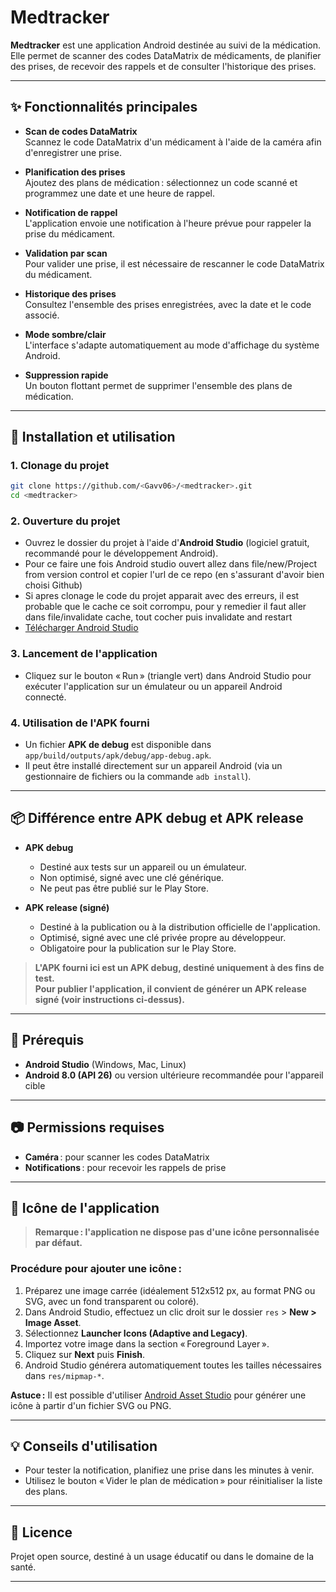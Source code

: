 # Medtracker

**Medtracker** est une application Android destinée au suivi de la médication. Elle permet de scanner des codes DataMatrix de médicaments, de planifier des prises, de recevoir des rappels et de consulter l'historique des prises.

---

## ✨ Fonctionnalités principales

- **Scan de codes DataMatrix**  
  Scannez le code DataMatrix d'un médicament à l'aide de la caméra afin d'enregistrer une prise.

- **Planification des prises**  
  Ajoutez des plans de médication : sélectionnez un code scanné et programmez une date et une heure de rappel.

- **Notification de rappel**  
  L'application envoie une notification à l'heure prévue pour rappeler la prise du médicament.

- **Validation par scan**  
  Pour valider une prise, il est nécessaire de rescanner le code DataMatrix du médicament.

- **Historique des prises**  
  Consultez l'ensemble des prises enregistrées, avec la date et le code associé.

- **Mode sombre/clair**  
  L'interface s'adapte automatiquement au mode d'affichage du système Android.

- **Suppression rapide**  
  Un bouton flottant permet de supprimer l'ensemble des plans de médication.

---

## 🚀 Installation et utilisation

### 1. Clonage du projet
```bash
git clone https://github.com/<Gavv06>/<medtracker>.git
cd <medtracker>
```

### 2. Ouverture du projet
- Ouvrez le dossier du projet à l'aide d'**Android Studio** (logiciel gratuit, recommandé pour le développement Android).  
- Pour ce faire une fois Android studio ouvert allez dans file/new/Project from version control et copier l'url de ce repo (en s'assurant d'avoir bien choisi Github)
- Si apres clonage le code du projet apparait avec des erreurs, il est probable que le cache ce soit corrompu, pour y remedier il faut aller dans file/invalidate cache, tout cocher puis invalidate and restart  
- [Télécharger Android Studio](https://developer.android.com/studio)

### 3. Lancement de l'application
- Cliquez sur le bouton « Run » (triangle vert) dans Android Studio pour exécuter l'application sur un émulateur ou un appareil Android connecté.

### 4. Utilisation de l'APK fourni
- Un fichier **APK de debug** est disponible dans `app/build/outputs/apk/debug/app-debug.apk`.
- Il peut être installé directement sur un appareil Android (via un gestionnaire de fichiers ou la commande `adb install`).

---

## 📦 Différence entre APK debug et APK release

- **APK debug**  
  - Destiné aux tests sur un appareil ou un émulateur.
  - Non optimisé, signé avec une clé générique.
  - Ne peut pas être publié sur le Play Store.

- **APK release (signé)**  
  - Destiné à la publication ou à la distribution officielle de l'application.
  - Optimisé, signé avec une clé privée propre au développeur.
  - Obligatoire pour la publication sur le Play Store.

> **L'APK fourni ici est un APK debug, destiné uniquement à des fins de test.  
> Pour publier l'application, il convient de générer un APK release signé (voir instructions ci-dessus).**

---

## 📝 Prérequis

- **Android Studio** (Windows, Mac, Linux)
- **Android 8.0 (API 26)** ou version ultérieure recommandée pour l'appareil cible

---

## 📷 Permissions requises

- **Caméra** : pour scanner les codes DataMatrix
- **Notifications** : pour recevoir les rappels de prise

---

## 🎨 Icône de l'application

> **Remarque : l'application ne dispose pas d'une icône personnalisée par défaut.**

### Procédure pour ajouter une icône :
1. Préparez une image carrée (idéalement 512x512 px, au format PNG ou SVG, avec un fond transparent ou coloré).
2. Dans Android Studio, effectuez un clic droit sur le dossier `res` > **New > Image Asset**.
3. Sélectionnez **Launcher Icons (Adaptive and Legacy)**.
4. Importez votre image dans la section « Foreground Layer ».
5. Cliquez sur **Next** puis **Finish**.
6. Android Studio générera automatiquement toutes les tailles nécessaires dans `res/mipmap-*`.

**Astuce :** Il est possible d'utiliser [Android Asset Studio](https://romannurik.github.io/AndroidAssetStudio/icons-launcher.html) pour générer une icône à partir d'un fichier SVG ou PNG.

---

## 💡 Conseils d'utilisation

- Pour tester la notification, planifiez une prise dans les minutes à venir.
- Utilisez le bouton « Vider le plan de médication » pour réinitialiser la liste des plans.

---

## 📄 Licence

Projet open source, destiné à un usage éducatif ou dans le domaine de la santé.

--- 
